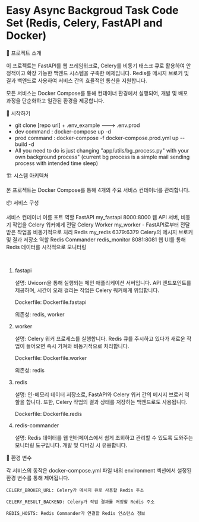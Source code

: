 
# Easy Async Backgroud Task Code Set (Redis, Celery, FastAPI and Docker)

📖 프로젝트 소개

이 프로젝트는 FastAPI를 웹 프레임워크로, Celery를 비동기 태스크 큐로 활용하여 안정적이고 확장 가능한 백엔드 시스템을 구축한 예제입니다. Redis를 메시지 브로커 및 결과 백엔드로 사용하여 서비스 간의 효율적인 통신을 지원합니다.

모든 서비스는 Docker Compose를 통해 컨테이너 환경에서 실행되어, 개발 및 배포 과정을 단순화하고 일관된 환경을 제공합니다.

🚀 시작하기

- git clone [repo url] + .env_example ---> .env.prod
- dev command : docker-compose up -d
- prod command : docker-compose -f docker-compose.prod.yml up --build -d
- All you need to do is just changing "app/utils/bg_process.py" with your own background process"
  (current bg process is a simple mail sending process with intended time sleep)


🏗️ 시스템 아키텍처

본 프로젝트는 Docker Compose를 통해 4개의 주요 서비스 컨테이너를 관리합니다.

📦 서비스 구성

서비스	컨테이너 이름	포트	역할
FastAPI	my_fastapi	8000:8000	웹 API 서버, 비동기 작업을 Celery 워커에게 전달
Celery Worker	my_worker	-	FastAPI로부터 전달받은 작업을 비동기적으로 처리
Redis	my_redis	6379:6379	Celery의 메시지 브로커 및 결과 저장소 역할
Redis Commander	redis_monitor	8081:8081	웹 UI를 통해 Redis 데이터를 시각적으로 모니터링

<br/>

1. fastapi

    설명: Uvicorn을 통해 실행되는 메인 애플리케이션 서버입니다. API 엔드포인트를 제공하며, 시간이 오래 걸리는 작업은 Celery 워커에게 위임합니다.

    Dockerfile: Dockerfile.fastapi

    의존성: redis, worker

2. worker

    설명: Celery 워커 프로세스를 실행합니다. Redis 큐를 주시하고 있다가 새로운 작업이 들어오면 즉시 가져와 비동기적으로 처리합니다.

    Dockerfile: Dockerfile.worker

    의존성: redis

3. redis

    설명: 인-메모리 데이터 저장소로, FastAPI와 Celery 워커 간의 메시지 브로커 역할을 합니다. 또한, Celery 작업의 결과 상태를 저장하는 백엔드로도 사용됩니다.

    Dockerfile: Dockerfile.redis

4. redis-commander

    설명: Redis 데이터를 웹 인터페이스에서 쉽게 조회하고 관리할 수 있도록 도와주는 모니터링 도구입니다. 개발 및 디버깅 시 유용합니다.

🔧 환경 변수

각 서비스의 동작은 docker-compose.yml 파일 내의 environment 섹션에서 설정된 환경 변수를 통해 제어됩니다.

    CELERY_BROKER_URL: Celery가 메시지 큐로 사용할 Redis 주소

    CELERY_RESULT_BACKEND: Celery가 작업 결과를 저장할 Redis 주소

    REDIS_HOSTS: Redis Commander가 연결할 Redis 인스턴스 정보


